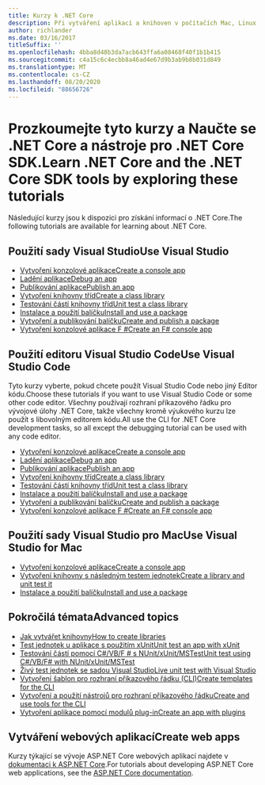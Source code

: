 ```yaml
---
title: Kurzy k .NET Core
description: Při vytváření aplikací a knihoven v počítačích Mac, Linux a Windows postupujte podle pokynů výukových kurzů .NET Core.
author: richlander
ms.date: 03/16/2017
titleSuffix: ''
ms.openlocfilehash: 4bba8d48b3da7acb643ffa6a08468f40f1b1b415
ms.sourcegitcommit: c4a15c6c4ecbb8a46ad4e67d9b3ab9b8b031d849
ms.translationtype: MT
ms.contentlocale: cs-CZ
ms.lasthandoff: 08/20/2020
ms.locfileid: "88656726"
---
```

# <a name="learn-net-core-and-the-net-core-sdk-tools-by-exploring-these-tutorials"></a><span data-ttu-id="e37e6-103">Prozkoumejte tyto kurzy a Naučte se .NET Core a nástroje pro .NET Core SDK.</span><span class="sxs-lookup"><span data-stu-id="e37e6-103">Learn .NET Core and the .NET Core SDK tools by exploring these tutorials</span></span>

<span data-ttu-id="e37e6-104">Následující kurzy jsou k dispozici pro získání informací o .NET Core.</span><span class="sxs-lookup"><span data-stu-id="e37e6-104">The following tutorials are available for learning about .NET Core.</span></span>

## <a name="use-visual-studio"></a><span data-ttu-id="e37e6-105">Použití sady Visual Studio</span><span class="sxs-lookup"><span data-stu-id="e37e6-105">Use Visual Studio</span></span>

- [<span data-ttu-id="e37e6-106">Vytvoření konzolové aplikace</span><span class="sxs-lookup"><span data-stu-id="e37e6-106">Create a console app</span></span>](with-visual-studio.md)
- [<span data-ttu-id="e37e6-107">Ladění aplikace</span><span class="sxs-lookup"><span data-stu-id="e37e6-107">Debug an app</span></span>](debugging-with-visual-studio.md)
- [<span data-ttu-id="e37e6-108">Publikování aplikace</span><span class="sxs-lookup"><span data-stu-id="e37e6-108">Publish an app</span></span>](publishing-with-visual-studio.md)
- [<span data-ttu-id="e37e6-109">Vytvoření knihovny tříd</span><span class="sxs-lookup"><span data-stu-id="e37e6-109">Create a class library</span></span>](library-with-visual-studio.md)
- [<span data-ttu-id="e37e6-110">Testování částí knihovny tříd</span><span class="sxs-lookup"><span data-stu-id="e37e6-110">Unit test a class library</span></span>](testing-library-with-visual-studio.md)
- [<span data-ttu-id="e37e6-111">Instalace a použití balíčku</span><span class="sxs-lookup"><span data-stu-id="e37e6-111">Install and use a package</span></span>](/nuget/quickstart/install-and-use-a-package-in-visual-studio)
- [<span data-ttu-id="e37e6-112">Vytvoření a publikování balíčku</span><span class="sxs-lookup"><span data-stu-id="e37e6-112">Create and publish a package</span></span>](/nuget/quickstart/create-and-publish-a-package-using-visual-studio)
- [<span data-ttu-id="e37e6-113">Vytvoření konzolové aplikace F #</span><span class="sxs-lookup"><span data-stu-id="e37e6-113">Create an F# console app</span></span>](../../fsharp/get-started/get-started-visual-studio.md)

## <a name="use-visual-studio-code"></a><span data-ttu-id="e37e6-114">Použití editoru Visual Studio Code</span><span class="sxs-lookup"><span data-stu-id="e37e6-114">Use Visual Studio Code</span></span>

<span data-ttu-id="e37e6-115">Tyto kurzy vyberte, pokud chcete použít Visual Studio Code nebo jiný Editor kódu.</span><span class="sxs-lookup"><span data-stu-id="e37e6-115">Choose these tutorials if you want to use Visual Studio Code or some other code editor.</span></span> <span data-ttu-id="e37e6-116">Všechny používají rozhraní příkazového řádku pro vývojové úlohy .NET Core, takže všechny kromě výukového kurzu lze použít s libovolným editorem kódu.</span><span class="sxs-lookup"><span data-stu-id="e37e6-116">All use the CLI for .NET Core development tasks, so all except the debugging tutorial can be used with any code editor.</span></span>

- [<span data-ttu-id="e37e6-117">Vytvoření konzolové aplikace</span><span class="sxs-lookup"><span data-stu-id="e37e6-117">Create a console app</span></span>](with-visual-studio-code.md)
- [<span data-ttu-id="e37e6-118">Ladění aplikace</span><span class="sxs-lookup"><span data-stu-id="e37e6-118">Debug an app</span></span>](debugging-with-visual-studio-code.md)
- [<span data-ttu-id="e37e6-119">Publikování aplikace</span><span class="sxs-lookup"><span data-stu-id="e37e6-119">Publish an app</span></span>](publishing-with-visual-studio-code.md)
- [<span data-ttu-id="e37e6-120">Vytvoření knihovny tříd</span><span class="sxs-lookup"><span data-stu-id="e37e6-120">Create a class library</span></span>](library-with-visual-studio-code.md)
- [<span data-ttu-id="e37e6-121">Testování částí knihovny tříd</span><span class="sxs-lookup"><span data-stu-id="e37e6-121">Unit test a class library</span></span>](testing-library-with-visual-studio-code.md)
- [<span data-ttu-id="e37e6-122">Instalace a použití balíčku</span><span class="sxs-lookup"><span data-stu-id="e37e6-122">Install and use a package</span></span>](/nuget/quickstart/install-and-use-a-package-using-the-dotnet-cli)
- [<span data-ttu-id="e37e6-123">Vytvoření a publikování balíčku</span><span class="sxs-lookup"><span data-stu-id="e37e6-123">Create and publish a package</span></span>](/nuget/quickstart/create-and-publish-a-package-using-the-dotnet-cli)
- [<span data-ttu-id="e37e6-124">Vytvoření konzolové aplikace F #</span><span class="sxs-lookup"><span data-stu-id="e37e6-124">Create an F# console app</span></span>](../../fsharp/get-started/get-started-vscode.md)

## <a name="use-visual-studio-for-mac"></a><span data-ttu-id="e37e6-125">Použití sady Visual Studio pro Mac</span><span class="sxs-lookup"><span data-stu-id="e37e6-125">Use Visual Studio for Mac</span></span>

- [<span data-ttu-id="e37e6-126">Vytvoření konzolové aplikace</span><span class="sxs-lookup"><span data-stu-id="e37e6-126">Create a console app</span></span>](with-visual-studio-mac.md)
- [<span data-ttu-id="e37e6-127">Vytvoření knihovny s následným testem jednotek</span><span class="sxs-lookup"><span data-stu-id="e37e6-127">Create a library and unit test it</span></span>](library-with-visual-studio-mac.md)
- [<span data-ttu-id="e37e6-128">Instalace a použití balíčku</span><span class="sxs-lookup"><span data-stu-id="e37e6-128">Install and use a package</span></span>](/nuget/quickstart/install-and-use-a-package-in-visual-studio-mac)

## <a name="advanced-topics"></a><span data-ttu-id="e37e6-129">Pokročilá témata</span><span class="sxs-lookup"><span data-stu-id="e37e6-129">Advanced topics</span></span>

- [<span data-ttu-id="e37e6-130">Jak vytvářet knihovny</span><span class="sxs-lookup"><span data-stu-id="e37e6-130">How to create libraries</span></span>](libraries.md)
- [<span data-ttu-id="e37e6-131">Test jednotek u aplikace s použitím xUnit</span><span class="sxs-lookup"><span data-stu-id="e37e6-131">Unit test an app with xUnit</span></span>](testing-with-cli.md)
- [<span data-ttu-id="e37e6-132">Testování částí pomocí C#/VB/F # s NUnit/xUnit/MSTest</span><span class="sxs-lookup"><span data-stu-id="e37e6-132">Unit test using C#/VB/F# with NUnit/xUnit/MSTest</span></span>](../testing/index.md)
- [<span data-ttu-id="e37e6-133">Živý test jednotek se sadou Visual Studio</span><span class="sxs-lookup"><span data-stu-id="e37e6-133">Live unit test with Visual Studio</span></span>](/visualstudio/test/live-unit-testing-start)
- [<span data-ttu-id="e37e6-134">Vytvoření šablon pro rozhraní příkazového řádku (CLI)</span><span class="sxs-lookup"><span data-stu-id="e37e6-134">Create templates for the CLI</span></span>](cli-templates-create-item-template.md)
- [<span data-ttu-id="e37e6-135">Vytvoření a použití nástrojů pro rozhraní příkazového řádku</span><span class="sxs-lookup"><span data-stu-id="e37e6-135">Create and use tools for the CLI</span></span>](../tools/global-tools-how-to-create.md)
- [<span data-ttu-id="e37e6-136">Vytvoření aplikace pomocí modulů plug-in</span><span class="sxs-lookup"><span data-stu-id="e37e6-136">Create an app with plugins</span></span>](creating-app-with-plugin-support.md)

## <a name="create-web-apps"></a><span data-ttu-id="e37e6-137">Vytváření webových aplikací</span><span class="sxs-lookup"><span data-stu-id="e37e6-137">Create web apps</span></span>

<span data-ttu-id="e37e6-138">Kurzy týkající se vývoje ASP.NET Core webových aplikací najdete v [dokumentaci k ASP.NET Core](/aspnet/core/).</span><span class="sxs-lookup"><span data-stu-id="e37e6-138">For tutorials about developing ASP.NET Core web applications, see the [ASP.NET Core documentation](/aspnet/core/).</span></span>
